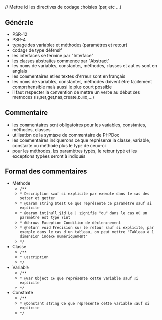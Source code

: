 // Mettre ici les directives de codage choisies (psr, etc ...)

## Générale
- PSR-12
- PSR-4
- typage des variables et méthodes (paramètres et retour)
- codage de type défensif
- les interfaces se termine par "Interface"
- les classes abstraites commence par "Abstract"
- les noms de variables, constantes, méthodes, classes et autres sont en anglais
- les commentaires et les textes d'erreur sont en français
- les noms de variables, constantes, méthodes doivent être facilement compréhensible mais aussi le plus court possible
- il faut respecter la convention de mettre un verbe au début des méthodes (is,set,get,has,create,build,...)

## Commentaire
- les commentaires sont obligatoires pour les variables, constantes, méthodes, classes
- utilisation de la symtaxe de commentaire de PHPDoc
- les commentaires indiquerons ce que représente la classe, variable, constante ou méthode plus le type de ceux-ci
- pour les méthodes, les paramètres typés, le retour typé et les exceptions typées seront à indiqués

## Format des commentaires
- Méthode
    * `/**`
    * `* Description sauf si explicite par exemple dans le cas des setter et getter`
    * `* @param string $test Ce que représente ce paramètre sauf si explicite`
    * `* @param int|null $id Le | signifie "ou" dans le cas où un paramètre est typé ?int`
    * `* @throws Exception Condition de déclenchement`
    * `* @return void Précision sur le retour sauf si explicite, par exemple dans le cas d'un tableau, on peut mettre "Tableau à 1 dimension indexé numériquement"`
    * `*/`
- Classe
    * `/**`
    * `* Description`
    * `*/`
- Variable
    * `/**`
    * `* @var Object Ce que représente cette variable sauf si explicite`
    * `*/`
- Constante
    * `/**`
    * `* @constant string Ce que représente cette variable sauf si explicite`
    * `*/`
